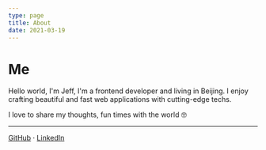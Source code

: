 ```yaml
---
type: page
title: About
date: 2021-03-19
---
```


# Me

Hello world, I'm Jeff, I'm a frontend developer and living in Beijing. I enjoy crafting beautiful and fast web applications with cutting-edge techs.

I love to share my thoughts, fun times with the world 🤓

---

[GitHub](https://github.com/Jeffzholy) · [LinkedIn](https://www.linkedin.com/in/jeff-zhen-zhang/)
